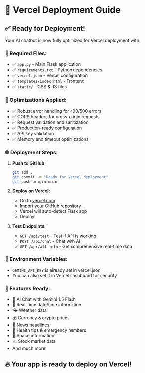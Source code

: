 # 🚀 Vercel Deployment Guide

## ✅ Ready for Deployment!

Your AI chatbot is now fully optimized for Vercel deployment with:

### 📁 Required Files:
- ✅ `app.py` - Main Flask application
- ✅ `requirements.txt` - Python dependencies
- ✅ `vercel.json` - Vercel configuration
- ✅ `templates/index.html` - Frontend
- ✅ `static/` - CSS & JS files

### 🔧 Optimizations Applied:
- ✅ Robust error handling for 400/500 errors
- ✅ CORS headers for cross-origin requests
- ✅ Request validation and sanitization
- ✅ Production-ready configuration
- ✅ API key validation
- ✅ Memory and timeout optimizations

### 🌐 Deployment Steps:

1. **Push to GitHub:**
   ```bash
   git add .
   git commit -m "Ready for Vercel deployment"
   git push origin main
   ```

2. **Deploy on Vercel:**
   - Go to [vercel.com](https://vercel.com)
   - Import your GitHub repository
   - Vercel will auto-detect Flask app
   - Deploy!

3. **Test Endpoints:**
   - `GET /api/test` - Test if API is working
   - `POST /api/chat` - Chat with AI
   - `GET /api/all-info` - Get comprehensive real-time data

### 🔑 Environment Variables:
- `GEMINI_API_KEY` is already set in vercel.json
- You can also set it in Vercel dashboard for security

### 🎯 Features Ready:
- 🤖 AI Chat with Gemini 1.5 Flash
- 📅 Real-time date/time information
- 🌤️ Weather data
- 💰 Currency & crypto prices
- 📰 News headlines
- 🏥 Health tips & emergency numbers
- 🚀 Space information
- 📈 Stock market data
- And much more!

## 🔥 Your app is ready to deploy on Vercel!
